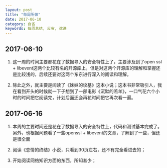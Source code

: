 ```yaml
---
layout: post
title: "每周所做"
date: 2017-06-10
category: 自省
keywords: 每周总结, 反省, 改进
---
```


## 2017-06-10

1. 这一周的时间主要都花在了数据导入的安全特性上了，主要涉及到了open ssl + libevent这两个比较有名的开源库上，但是对这两个开源库的理解和掌握还是比较浅的，后续还要对这两个东东进行深入的阅读和理解。

2. 除此之外，就主要是阅读了《妹妹的坟墓》这本小说；这本书非常吸引人，我在看到开头的时候就一下子想到了一部电影《沉默的羔羊》，一口气花六个小时的时间把它阅读完，计划后面还会再花时间把它再次看一遍。

## 2017-06-16

1. 本周的主要时间还是花在了数据导入的安全特性上，代码和测试基本完成了。另外，也根据问题看了一些openssl + libevent的文章，了解到了一些，但还是很全面

2. 阅读《恋情的终结》小说，只看到30页左右，还不有完全看进去的； 

3. 开始阅读网络知识方面的东西，所知甚少； 



